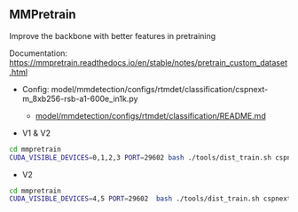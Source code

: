 



## MMPretrain
Improve the backbone with better features in pretraining

Documentation: https://mmpretrain.readthedocs.io/en/stable/notes/pretrain_custom_dataset.html

- Config: model/mmdetection/configs/rtmdet/classification/cspnext-m_8xb256-rsb-a1-600e_in1k.py 
  - [model/mmdetection/configs/rtmdet/classification/README.md](mmdetection/configs/rtmdet/classification/README.md)

- V1 & V2
```bash
cd mmpretrain
CUDA_VISIBLE_DEVICES=0,1,2,3 PORT=29602 bash ./tools/dist_train.sh cspnext-m_8xb256-rsb-a1-600e_in1k.py 4
```

- V2
```bash
cd mmpretrain
CUDA_VISIBLE_DEVICES=4,5 PORT=29602  bash ./tools/dist_train.sh cspnext-l_8xb256-rsb-a1-600e_in1k.py 2
```